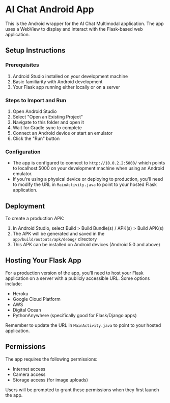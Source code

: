 # AI Chat Android App

This is the Android wrapper for the AI Chat Multimodal application. The app uses a WebView to display and interact with the Flask-based web application.

## Setup Instructions

### Prerequisites

1. Android Studio installed on your development machine
2. Basic familiarity with Android development
3. Your Flask app running either locally or on a server

### Steps to Import and Run

1. Open Android Studio
2. Select "Open an Existing Project"
3. Navigate to this folder and open it
4. Wait for Gradle sync to complete
5. Connect an Android device or start an emulator
6. Click the "Run" button

### Configuration

- The app is configured to connect to `http://10.0.2.2:5000/` which points to localhost:5000 on your development machine when using an Android emulator.
- If you're using a physical device or deploying to production, you'll need to modify the URL in `MainActivity.java` to point to your hosted Flask application.

## Deployment

To create a production APK:

1. In Android Studio, select Build > Build Bundle(s) / APK(s) > Build APK(s)
2. The APK will be generated and saved in the `app/build/outputs/apk/debug/` directory
3. This APK can be installed on Android devices (Android 5.0 and above)

## Hosting Your Flask App

For a production version of the app, you'll need to host your Flask application on a server with a publicly accessible URL. Some options include:

- Heroku
- Google Cloud Platform
- AWS
- Digital Ocean
- PythonAnywhere (specifically good for Flask/Django apps)

Remember to update the URL in `MainActivity.java` to point to your hosted application.

## Permissions

The app requires the following permissions:

- Internet access
- Camera access
- Storage access (for image uploads)

Users will be prompted to grant these permissions when they first launch the app.
